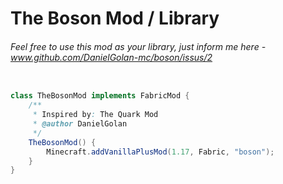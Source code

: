 # The Boson Mod / Library

###### Feel free to use this mod as your library, just inform me here - www.github.com/DanielGolan-mc/boson/issus/2

```java

class TheBosonMod implements FabricMod {
    /**
     * Inspired by: The Quark Mod
     * @author DanielGolan
     */
    TheBosonMod() {
        Minecraft.addVanillaPlusMod(1.17, Fabric, "boson");
    }
}
```